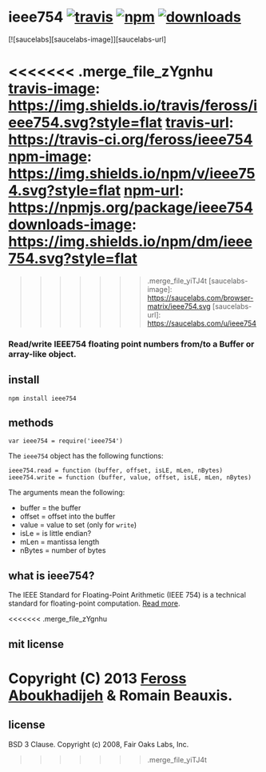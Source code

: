 # ieee754 [![travis][travis-image]][travis-url] [![npm][npm-image]][npm-url] [![downloads][downloads-image]][npm-url]

[![saucelabs][saucelabs-image]][saucelabs-url]

<<<<<<< .merge_file_zYgnhu
[travis-image]: https://img.shields.io/travis/feross/ieee754.svg?style=flat
[travis-url]: https://travis-ci.org/feross/ieee754
[npm-image]: https://img.shields.io/npm/v/ieee754.svg?style=flat
[npm-url]: https://npmjs.org/package/ieee754
[downloads-image]: https://img.shields.io/npm/dm/ieee754.svg?style=flat
=======
[travis-image]: https://img.shields.io/travis/feross/ieee754/master.svg
[travis-url]: https://travis-ci.org/feross/ieee754
[npm-image]: https://img.shields.io/npm/v/ieee754.svg
[npm-url]: https://npmjs.org/package/ieee754
[downloads-image]: https://img.shields.io/npm/dm/ieee754.svg
>>>>>>> .merge_file_yiTJ4t
[saucelabs-image]: https://saucelabs.com/browser-matrix/ieee754.svg
[saucelabs-url]: https://saucelabs.com/u/ieee754

### Read/write IEEE754 floating point numbers from/to a Buffer or array-like object.

## install

```
npm install ieee754
```

## methods

`var ieee754 = require('ieee754')`

The `ieee754` object has the following functions:

```
ieee754.read = function (buffer, offset, isLE, mLen, nBytes)
ieee754.write = function (buffer, value, offset, isLE, mLen, nBytes)
```

The arguments mean the following:

- buffer = the buffer
- offset = offset into the buffer
- value = value to set (only for `write`)
- isLe = is little endian?
- mLen = mantissa length
- nBytes = number of bytes

## what is ieee754?

The IEEE Standard for Floating-Point Arithmetic (IEEE 754) is a technical standard for floating-point computation. [Read more](http://en.wikipedia.org/wiki/IEEE_floating_point).

<<<<<<< .merge_file_zYgnhu
## mit license

Copyright (C) 2013 [Feross Aboukhadijeh](http://feross.org) & Romain Beauxis.
=======
## license

BSD 3 Clause. Copyright (c) 2008, Fair Oaks Labs, Inc.
>>>>>>> .merge_file_yiTJ4t
